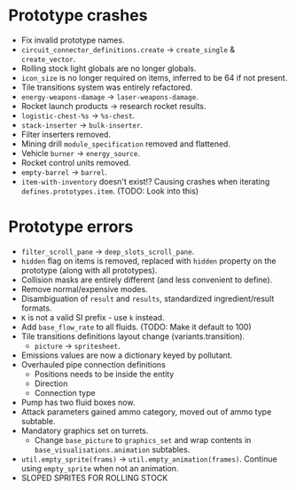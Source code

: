 # Prototype crashes

- Fix invalid prototype names.
- `circuit_connector_definitions.create` -> `create_single` & `create_vector`.
- Rolling stock light globals are no longer globals.
- `icon_size` is no longer required on items, inferred to be 64 if not present.
- Tile transitions system was entirely refactored.
- `energy-weapons-damage` -> `laser-weapons-damage`.
- Rocket launch products -> research rocket results.
- `logistic-chest-%s` -> `%s-chest`.
- `stack-inserter` -> `bulk-inserter`.
- Filter inserters removed.
- Mining drill `module_specification` removed and flattened.
- Vehicle `burner` -> `energy_source`.
- Rocket control units removed.
- `empty-barrel` -> `barrel`.
- `item-with-inventory` doesn't exist!? Causing crashes when iterating `defines.prototypes.item`. (TODO: Look into this)

# Prototype errors

- `filter_scroll_pane` -> `deep_slots_scroll_pane`.
- `hidden` flag on items is removed, replaced with `hidden` property on the prototype (along with all prototypes).
- Collision masks are entirely different (and less convenient to define).
- Remove normal/expensive modes.
- Disambiguation of `result` and `results`, standardized ingredient/result formats.
- `K` is not a valid SI prefix - use `k` instead.
- Add `base_flow_rate` to all fluids. (TODO: Make it default to 100)
- Tile transitions definitions layout change (variants.transition).
  - `picture` -> `spritesheet`.
- Emissions values are now a dictionary keyed by pollutant.
- Overhauled pipe connection definitions
  - Positions needs to be inside the entity
  - Direction
  - Connection type
- Pump has two fluid boxes now.
- Attack parameters gained ammo category, moved out of ammo type subtable.
- Mandatory graphics set on turrets.
  - Change `base_picture` to `graphics_set` and wrap contents in `base_visualisations.animation` subtables.
- `util.empty_sprite(frams)` -> `util.empty_animation(frames)`. Continue using `empty_sprite` when not an animation.
- SLOPED SPRITES FOR ROLLING STOCK
